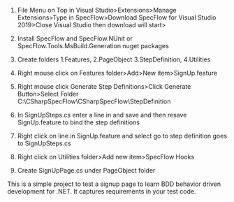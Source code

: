 1. File Menu on Top in Visual Studio>Extensions>Manage Extensions>Type in SpecFlow>Download SpecFlow for Visual Studio 2019>Close Visual Studio then download will start>

2. Install SpecFlow and SpecFlow.NUnit or SpecFlow.Tools.MsBuild.Generation nuget packages

3. Create folders
	1.Features,
	2.PageObject
	3.StepDefinition,
	4.Utilities

4. Right mouse click on Features folder>Add>New item>SignUp.feature

5. Right mouse click Generate Step Definitions>Click Generate Button>Select Folder C:\CSharpSpecFlow\CSharpSpecFlow\StepDefinition

6. In SignUpSteps.cs enter a line in and save and then resave SignUp.feature to bind the step definitions

7. Right click on line in SignUp.feature and select go to step definition goes to SignUpSteps.cs

8. Right click on Utilities folder>Add new item>SpecFlow Hooks

9. Create SignUpPage.cs under PageObject folder

This is a simple project to test a signup page to learn BDD behavior driven development for .NET.
It captures requirements in your test code.